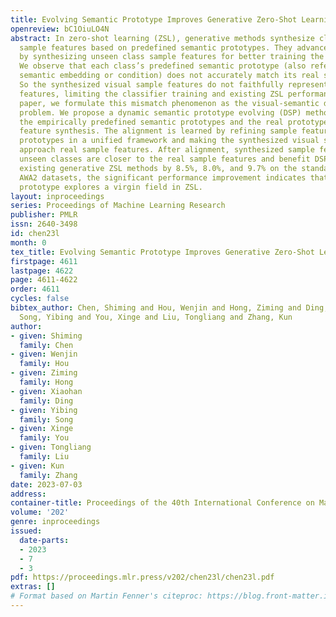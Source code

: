 ```yaml
---
title: Evolving Semantic Prototype Improves Generative Zero-Shot Learning
openreview: bC1OiuLO4N
abstract: In zero-shot learning (ZSL), generative methods synthesize class-related
  sample features based on predefined semantic prototypes. They advance the ZSL performance
  by synthesizing unseen class sample features for better training the classifier.
  We observe that each class’s predefined semantic prototype (also referred to as
  semantic embedding or condition) does not accurately match its real semantic prototype.
  So the synthesized visual sample features do not faithfully represent the real sample
  features, limiting the classifier training and existing ZSL performance. In this
  paper, we formulate this mismatch phenomenon as the visual-semantic domain shift
  problem. We propose a dynamic semantic prototype evolving (DSP) method to align
  the empirically predefined semantic prototypes and the real prototypes for class-related
  feature synthesis. The alignment is learned by refining sample features and semantic
  prototypes in a unified framework and making the synthesized visual sample features
  approach real sample features. After alignment, synthesized sample features from
  unseen classes are closer to the real sample features and benefit DSP to improve
  existing generative ZSL methods by 8.5%, 8.0%, and 9.7% on the standard CUB, SUN
  AWA2 datasets, the significant performance improvement indicates that evolving semantic
  prototype explores a virgin field in ZSL.
layout: inproceedings
series: Proceedings of Machine Learning Research
publisher: PMLR
issn: 2640-3498
id: chen23l
month: 0
tex_title: Evolving Semantic Prototype Improves Generative Zero-Shot Learning
firstpage: 4611
lastpage: 4622
page: 4611-4622
order: 4611
cycles: false
bibtex_author: Chen, Shiming and Hou, Wenjin and Hong, Ziming and Ding, Xiaohan and
  Song, Yibing and You, Xinge and Liu, Tongliang and Zhang, Kun
author:
- given: Shiming
  family: Chen
- given: Wenjin
  family: Hou
- given: Ziming
  family: Hong
- given: Xiaohan
  family: Ding
- given: Yibing
  family: Song
- given: Xinge
  family: You
- given: Tongliang
  family: Liu
- given: Kun
  family: Zhang
date: 2023-07-03
address: 
container-title: Proceedings of the 40th International Conference on Machine Learning
volume: '202'
genre: inproceedings
issued:
  date-parts:
  - 2023
  - 7
  - 3
pdf: https://proceedings.mlr.press/v202/chen23l/chen23l.pdf
extras: []
# Format based on Martin Fenner's citeproc: https://blog.front-matter.io/posts/citeproc-yaml-for-bibliographies/
---
```

